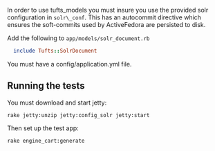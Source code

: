 In order to use tufts\_models you must insure you use the provided solr configuration in `solr\_conf`.  This has an autocommit directive which ensures the soft-commits used by ActiveFedora are persisted to disk.

Add the following to `app/models/solr_document.rb`


```ruby
  include Tufts::SolrDocument
```


You must have a config/application.yml file.

## Running the tests

You must download and start jetty:

```
rake jetty:unzip jetty:config_solr jetty:start
```

Then set up the test app:

```
rake engine_cart:generate
```
